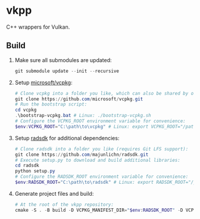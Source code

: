 # vkpp

C++ wrappers for Vulkan.

## Build

1. Make sure all submodules are updated:

    ```powershell
    git submodule update --init --recursive
    ```

2. Setup [microsoft/vcpkg](https://github.com/microsoft/vcpkg):

    ```powershell
    # Clone vcpkg into a folder you like, which can also be shared by other projects:
    git clone https://github.com/microsoft/vcpkg.git
    # Run the bootstrap script:
    cd vcpkg
    .\bootstrap-vcpkg.bat # Linux: ./bootstrap-vcpkg.sh
    # Configure the VCPKG_ROOT environment variable for convenience:
    $env:VCPKG_ROOT="C:\path\to\vcpkg" # Linux: export VCPKG_ROOT="/path/to/vcpkg"
    ```

3. Setup [radsdk](https://github.com/majunlichn/radsdk) for additional dependencies:

    ```powershell
    # Clone radsdk into a folder you like (requires Git LFS support):
    git clone https://github.com/majunlichn/radsdk.git
    # Execute setup.py to download and build additional libraries:
    cd radsdk
    python setup.py
    # Configure the RADSDK_ROOT environment variable for convenience:
    $env:RADSDK_ROOT="C:\path\to\radsdk" # Linux: export RADSDK_ROOT="/path/to/radsdk"
    ```

3. Generate project files and build:

    ```powershell
    # At the root of the vkpp repository:
    cmake -S . -B build -D VCPKG_MANIFEST_DIR="$env:RADSDK_ROOT" -D VCPKG_INSTALLED_DIR="$env:RADSDK_ROOT/vcpkg_installed"
    ```
